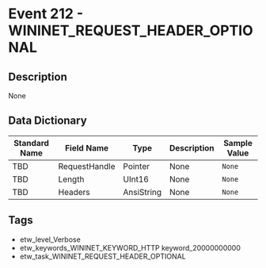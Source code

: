 # Event 212 - WININET_REQUEST_HEADER_OPTIONAL

## Description
None

## Data Dictionary
|Standard Name|Field Name|Type|Description|Sample Value|
|---|---|---|---|---|
|TBD|RequestHandle|Pointer|None|`None`|
|TBD|Length|UInt16|None|`None`|
|TBD|Headers|AnsiString|None|`None`|

## Tags
* etw_level_Verbose
* etw_keywords_WININET_KEYWORD_HTTP keyword_20000000000
* etw_task_WININET_REQUEST_HEADER_OPTIONAL